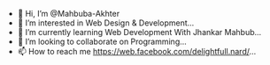 - 👋 Hi, I’m @Mahbuba-Akhter
- 👀 I’m interested in Web Design & Development...
- 🌱 I’m currently learning Web Development With Jhankar Mahbub...
- 💞️ I’m looking to collaborate on Programming...
- 📫 How to reach me https://web.facebook.com/delightfull.nard/...

<!---
Mahbuba-Akhter/Mahbuba-Akhter is a ✨ special ✨ repository because its `README.md` (this file) appears on your GitHub profile.
You can click the Preview link to take a look at your changes.
--->
